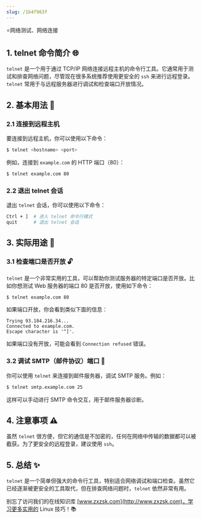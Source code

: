 ```yaml
---
slug: /1b4f963f
---
```

⭐网络测试、网络连接

## 1. telnet 命令简介 🌐

`telnet` 是一个用于通过 TCP/IP 网络连接远程主机的命令行工具。它通常用于测试和排查网络问题，尽管现在很多系统推荐使用更安全的 `ssh` 来进行远程登录。`telnet` 常用于与远程服务器进行调试和检查端口开放情况。

## 2. 基本用法 🚀

### 2.1 连接到远程主机

要连接到远程主机，你可以使用以下命令：

```bash
$ telnet <hostname> <port>
```

例如，连接到 `example.com` 的 HTTP 端口（80）：

```bash
$ telnet example.com 80
```

### 2.2 退出 telnet 会话

退出 `telnet` 会话，你可以使用以下命令：

```bash
Ctrl + ]  # 进入 telnet 命令行模式
quit      # 退出 telnet 会话
```

## 3. 实际用途 🌟

### 3.1 检查端口是否开放 🔓

`telnet` 是一个非常实用的工具，可以帮助你测试服务器的特定端口是否开放。比如你想测试 Web 服务器的端口 80 是否开放，使用如下命令：

```bash
$ telnet example.com 80
```

如果端口开放，你会看到类似下面的信息：

```
Trying 93.184.216.34...
Connected to example.com.
Escape character is '^]'.
```

如果端口没有开放，可能会看到 `Connection refused` 错误。

### 3.2 调试 SMTP（邮件协议）端口 📧

你可以使用 `telnet` 来连接到邮件服务器，调试 SMTP 服务。例如：

```bash
$ telnet smtp.example.com 25
```

这样可以手动进行 SMTP 命令交互，用于邮件服务器诊断。

## 4. 注意事项 ⚠️

虽然 `telnet` 很方便，但它的通信是不加密的，任何在网络中传输的数据都可以被截获。为了更安全的远程登录，建议使用 `ssh`。

## 5. 总结 ✨

`telnet` 是一个简单但强大的命令行工具，特别适合网络调试和端口检查。虽然它已经逐渐被更安全的工具取代，但在排查网络问题时，`telnet` 依然非常有用。

别忘了访问我们的在线知识库 [www.zxzsk.com](http://www.zxzsk.com)，学习更多实用的 Linux 技巧！📚
